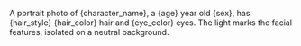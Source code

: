 A portrait photo of {character_name}, a {age} year old {sex}, has {hair_style} {hair_color} hair and {eye_color} eyes. The light marks the facial features, isolated on a neutral background.